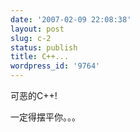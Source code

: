 ```yaml
---
date: '2007-02-09 22:08:38'
layout: post
slug: c-2
status: publish
title: C++...
wordpress_id: '9764'
---
```


可恶的C++!


一定得摆平你。。。
